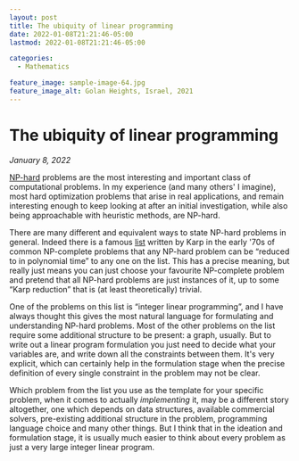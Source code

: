 ```yaml
---
layout: post
title: The ubiquity of linear programming
date: 2022-01-08T21:21:46-05:00
lastmod: 2022-01-08T21:21:46-05:00

categories:
  - Mathematics

feature_image: sample-image-64.jpg
feature_image_alt: Golan Heights, Israel, 2021
---
```


# The ubiquity of linear programming

*January 8, 2022*


[NP-hard](https://stackoverflow.com/questions/1857244/what-are-the-differences-between-np-np-complete-and-np-hard) problems are the most interesting and important class of computational problems. In my experience (and many others' I imagine), most hard optimization problems that arise in real applications, and remain interesting enough to keep looking at after an initial investigation, while also being approachable with heuristic methods, are NP-hard. 

There are many different and equivalent ways to state NP-hard problems in general. Indeed there is a famous [list](https://en.wikipedia.org/wiki/Karp%27s_21_NP-complete_problems) written by Karp in the early '70s of common NP-complete problems that any NP-hard problem can be “reduced to in polynomial time” to any one on the list. This has a precise meaning, but really just means you can just choose your favourite NP-complete problem and pretend that all NP-hard problems are just instances of it, up to some “Karp reduction” that is (at least theoretically) trivial. 

One of the problems on this list is “integer linear programming”, and I have always thought this gives the most natural language for formulating and understanding NP-hard problems. Most of the other problems on the list require some additional structure to be present: a graph, usually. But to write out a linear program formulation you just need to decide what your variables are, and write down all the constraints between them. It's very explicit, which can certainly help in the formulation stage when the precise definition of every single constraint in the problem may not be clear. 

Which problem from the list you use as the template for your specific problem, when it comes to actually *implementing* it, may be a different story altogether, one which depends on data structures, available commercial solvers, pre-existing additional structure in the problem, programming language choice and many other things. But I think that in the ideation and formulation stage, it is usually much easier to think about every problem as just a very large integer linear program. 
